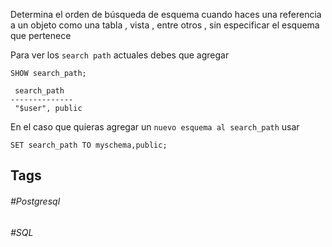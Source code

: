 Determina el orden de búsqueda de esquema cuando haces una referencia a un objeto como una tabla , vista , entre otros , sin especificar el esquema que pertenece

Para ver los `search path` actuales debes que agregar

```postgresql
SHOW search_path;

 search_path
--------------
 "$user", public
```

En el caso que quieras agregar un `nuevo esquema al search_path` usar

```postgresql
SET search_path TO myschema,public;
```




## Tags

###### #Postgresql
###### #SQL
